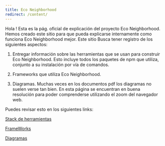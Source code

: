 ```yaml
---
title: Eco Neighborhood
redirect: /content/
---
```


Hola ! Esta es la pág. oficial de explicación del proyecto Eco Neighborhood. Hemos creado este sitio para que pueda explicarse internamente como funciona Eco Neighborhood mejor. Este sitio Busca tener registro de los siguientes aspectos:


1) Entregar información sobre las herramientas que se usan para construir Eco Neighborhood. Esto incluye todos los paquetes de npm que utiliza, conjunto a su instalación por vía de comandos.


2) Frameworks que utiliza Eco Neighborhood.


3) Diagramas. Muchas veces en los documentos pdf los diagramas no suelen verse tan bien. En esta página se encuentran en buena resolución para poder comprenderse utilizando el zoom del navegador web.


Puedes revisar esto en los siguientes links: 

[Stack de herramientas](./stackdeherramientas)


[FrameWorks](./frameworks)


[Diagramas](./diagramas)
